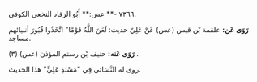 ٧٣٦٦ -** عس:** أَبُو الرقاد النخعي الكوفي.

**رَوَى عَن:** علقمة بْن قيس (عس) عَنْ عَلِيّ حديث: لَعَنَ اللَّهُ قَوْمًا" اتَّخَذُوا قُبُورَ أنبيائهم مساجد.

**رَوَى عَنه:** حنيف بْن رستم المؤذن (عس) (٣) .

روى له النَّسَائي فِي "مَسْنَدِ عَلِيٍّ" هذا الحديث.